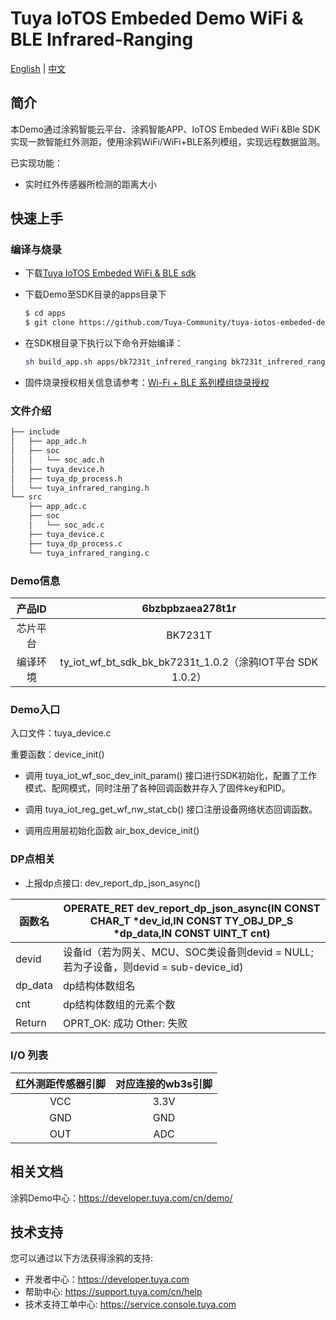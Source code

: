# Tuya IoTOS Embeded Demo WiFi & BLE Infrared-Ranging

[English](./README.md) | [中文](./README_zh.md)

## 简介 

本Demo通过涂鸦智能云平台、涂鸦智能APP、IoTOS Embeded WiFi &Ble SDK实现一款智能红外测距，使用涂鸦WiFi/WiFi+BLE系列模组，实现远程数据监测。

已实现功能：

+ 实时红外传感器所检测的距离大小




## 快速上手 

### 编译与烧录
+ 下载[Tuya IoTOS Embeded WiFi & BLE sdk](https://github.com/tuya/tuya-iotos-embeded-sdk-wifi-ble-bk7231t) 

+ 下载Demo至SDK目录的apps目录下 

  ```bash
  $ cd apps
  $ git clone https://github.com/Tuya-Community/tuya-iotos-embeded-demo-wifi-ble-infrared-ranging.git
  ```
  
+ 在SDK根目录下执行以下命令开始编译：

  ```bash
  sh build_app.sh apps/bk7231t_infrered_ranging bk7231t_infrered_ranging 1.0.0 
  ```

+ 固件烧录授权相关信息请参考：[Wi-Fi + BLE 系列模组烧录授权](https://developer.tuya.com/cn/docs/iot/device-development/burn-and-authorization/burn-and-authorize-wifi-ble-modules/burn-and-authorize-wb-series-modules?id=Ka78f4pttsytd) 

 

 ### 文件介绍 

```bash
├── include
│   ├── app_adc.h
│   ├── soc
│   │   └── soc_adc.h
│   ├── tuya_device.h
│   ├── tuya_dp_process.h
│   └── tuya_infrared_ranging.h
└── src
    ├── app_adc.c
    ├── soc
    │   └── soc_adc.c
    ├── tuya_device.c
    ├── tuya_dp_process.c
    └── tuya_infrared_ranging.c
```



 ### Demo信息 

|  产品ID  |                      6bzbpbzaea278t1r                      |
| :------: | :--------------------------------------------------------: |
| 芯片平台 |                          BK7231T                           |
| 编译环境 | ty_iot_wf_bt_sdk_bk_bk7231t_1.0.2（涂鸦IOT平台 SDK 1.0.2） |

  

### Demo入口

入口文件：tuya_device.c

重要函数：device_init()

+ 调用 tuya_iot_wf_soc_dev_init_param() 接口进行SDK初始化，配置了工作模式、配网模式，同时注册了各种回调函数并存入了固件key和PID。

+ 调用 tuya_iot_reg_get_wf_nw_stat_cb() 接口注册设备网络状态回调函数。

+ 调用应用层初始化函数 air_box_device_init()

 

### DP点相关

+ 上报dp点接口: dev_report_dp_json_async()

| 函数名  | OPERATE_RET dev_report_dp_json_async(IN CONST CHAR_T *dev_id,IN CONST TY_OBJ_DP_S *dp_data,IN CONST UINT_T cnt) |
| ------- | ------------------------------------------------------------ |
| devid   | 设备id（若为网关、MCU、SOC类设备则devid = NULL;若为子设备，则devid = sub-device_id) |
| dp_data | dp结构体数组名                                               |
| cnt     | dp结构体数组的元素个数                                       |
| Return  | OPRT_OK: 成功  Other: 失败                                   |

 

### I/O 列表 

| 红外测距传感器引脚 | 对应连接的wb3s引脚 |
| :----------------: | :----------------: |
|        VCC         |        3.3V        |
|        GND         |        GND         |
|        OUT         |        ADC         |

 

## 相关文档

涂鸦Demo中心：https://developer.tuya.com/cn/demo/



## 技术支持

您可以通过以下方法获得涂鸦的支持:

- 开发者中心：https://developer.tuya.com
- 帮助中心: https://support.tuya.com/cn/help
- 技术支持工单中心: https://service.console.tuya.com